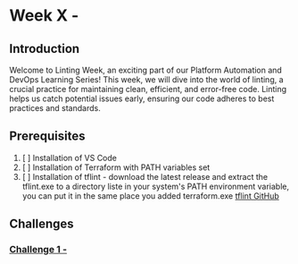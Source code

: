 # Week X - <Linting>

## Introduction 

Welcome to Linting Week, an exciting part of our Platform Automation and DevOps Learning Series! This week, we will dive into the world of linting, a crucial practice for maintaining clean, efficient, and error-free code. Linting helps us catch potential issues early, ensuring our code adheres to best practices and standards.

## Prerequisites
1. [ ] Installation of VS Code
2. [ ] Installation of Terraform with PATH variables set
3. [ ] Installation of tflint - download the latest release and extract the tflint.exe to a directory liste in your system's PATH environment variable, you can put it in the same place you added terraform.exe [tflint GitHub](https://github.com/terraform-linters/tflint/releases)

## Challenges

### [Challenge 1 - <Title>](challenge1.md)
Terraform Formatting: Learn how to automatically format your Terraform code to maintain consistency and readability across your projects.

### [Challenge 2 - <Title>](challenge2.md)
Terraform Validation: Understand how to validate your Terraform configurations to catch syntax errors and misconfigurations before deployment.

### [Challenge 3 - <Title>](challenge3.md)
TFLint: Explore TFLint, a powerful linter for Terraform, which helps identify potential issues and enforces best practices.

### [Challenge 4 - <Title>](challenge4.md)
Yamllint for Pipelines: Discover how to use Yamllint to ensure your YAML files, often used in CI/CD pipelines, are correctly formatted and free of errors.

### [Challenge 5 - <Title>](challenge5.md)
Advanced Linting: Dive into advanced linting techniques, including building custom linting rules and integrating them into your CI/CD pipelines for automated checks.

## Contributors 
Joe Fulford & Liam Smith
<!-- Add the names of contributors to this week's hack. -->